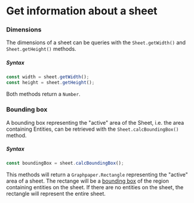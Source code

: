 # Get information about a sheet

### Dimensions

The dimensions of a sheet can be queries with the `Sheet.getWidth()` and `Sheet.getHeight()` methods.

##### Syntax
```javascript
const width = sheet.getWidth();
const height = sheet.getHeight();
```

Both methods return a `Number`.


### Bounding box
A bounding box representing the "active" area of the Sheet, i.e. the area containing Entities, can be retrieved with the `Sheet.calcBoundingBox()` method.

##### Syntax
```javascript
const boundingBox = sheet.calcBoundingBox();
```

This methods will return a `Graphpaper.Rectangle` representing the "active" area of a sheet. The rectange will be a [bounding box](https://en.wikipedia.org/wiki/Minimum_bounding_box) of the region containing entities on the sheet. If there are no entities on the sheet, the rectangle will represent the entire sheet.
